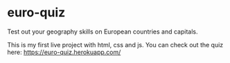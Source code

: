 # euro-quiz
Test out your geography skills on European countries and capitals.

This is my first live project with html, css and js.
You can check out the quiz here: https://euro-quiz.herokuapp.com/
